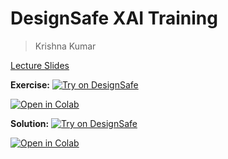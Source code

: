 # DesignSafe XAI Training

> Krishna Kumar

[Lecture Slides](lecture-slides.pdf)

**Exercise:** 
[![Try on DesignSafe](https://raw.githubusercontent.com/DesignSafe-Training/xai/main/DesignSafe-Badge.svg)](https://jupyter.designsafe-ci.org/hub/user-redirect/lab/tree/CommunityData/Training/xai/01-classification-exercise.ipynb)

[![Open in Colab](https://colab.research.google.com/assets/colab-badge.svg)](https://colab.research.google.com/github/DesignSafe-Training/xai/blob/main/xai/01-classification-exercise.ipynb)

**Solution:** [![Try on DesignSafe](https://raw.githubusercontent.com/DesignSafe-Training/xai/main/DesignSafe-Badge.svg)](https://jupyter.designsafe-ci.org/hub/user-redirect/lab/tree/CommunityData/Training/xai/01-classification.ipynb)

[![Open in Colab](https://colab.research.google.com/assets/colab-badge.svg)](https://colab.research.google.com/github/DesignSafe-Training/xai/blob/main/xai/01-classification.ipynb)
